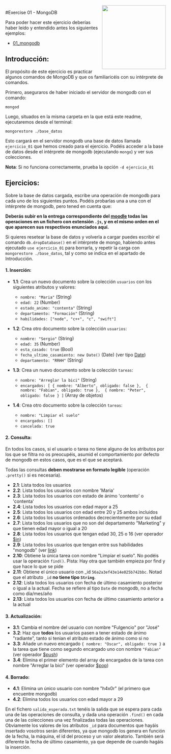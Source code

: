 <img src="http://blog.findemor.es/wp-content/uploads/2015/06/mongodb.png" align="right" height="200px" />

#Exercise 01 - MongoDB

Para poder hacer este ejercicio deberías haber leído y entendido antes los siguientes ejemplos:

* [01_mongodb](https://github.com/albertsgrc/jedi-mean-course/blob/master/Examples/01_mongodb) 

## Introducción:

El propósito de este ejercicio es practicar algunos comandos de MongoDB y que os familiaricéis con su intérprete de comandos.

Primero, aseguraros de haber iniciado el servidor de mongodb con el comando:

    mongod

Luego, situados en la misma carpeta en la que está este readme, ejecutaremos desde el terminal:

    mongorestore ./base_datos

Esto cargará en el servidor mongodb una base de datos llamada `ejercicio_01` que hemos creado para el ejercicio.
Podéis acceder a la base de datos desde el intérprete de mongodb (ejecutando `mongo`) y ver sus colecciones.

**Nota**: Si no funciona correctamente, prueba la opción `-d ejercicio_01`

## Ejercicios:

Sobre la base de datos cargada, escribe una operación de mongodb para cada uno de los siguientes puntos.
Podéis probarlas una a una con el intérprete de mongodb, pero tened en cuenta que:

**Deberás subir en la entrega correspondiente del [moodle]() todas las operaciones en un fichero con extensión `.js`, y en el mismo orden en el que aparecen sus respectivos enunciados aquí.**

Si quieres resetear la base de datos y volverla a cargar puedes escribir el comando `db.dropDatabase()`
en el intérprete de mongo, habiendo antes ejecutado `use ejercicio_01` para borrarla, y repetir la carga
con `mongorestore ./base_datos`, tal y como se indica en el apartado de Introducción.

#### 1. Inserción:

- **1.1**: Crea un nuevo documento sobre la colección `usuarios` con los siguientes atributos y valores:
    * `nombre: "Maria"` (String)
    * `edad: 22` (Number)
    * `estado_animo: "contenta"` (String) 
    * `departamento: "Formación"` (String)
    * `habilidades: ["node", "c++", "c", "swift"]`

- **1.2**: Crea otro documento sobre la colección `usuarios`:
    * `nombre: "Sergio"` (String)
    * `edad: 35` (Number)
    * `esta_casado: true` (Bool)
    * `fecha_ultimo_casamiento: new Date()` (Date) (ver tipo [Date](https://docs.mongodb.org/manual/reference/method/Date/))
    * `departamento: "RRHH"` (String)

- **1.3**: Crea un nuevo documento sobre la colección `tareas`:
    * `nombre: "Arreglar la bici"` (String)
    * `encargados: [
         { nombre: "Alberto", obligado: false }, 
         { nombre: "Fabian", obligado: true }, 
         { nombre: "Peter", obligado: false }
       ]` (Array de objetos)

- **1.4**: Crea otro documento sobre la colección `tareas`:
    * `nombre: "Limpiar el suelo"`
    * `encargados: []`
    * `cancelada: true`

#### 2. Consulta:

En todos los casos, si el usuario o tarea no tiene alguno de los atributos por los que se filtra no os preocupéis, asumid el comportamiento por defecto de mongodb en estos casos, que es el que se aceptará. 

Todas las consultas **deben mostrarse en formato legible** (operación `.pretty()` si es necesaria).

- **2.1**: Lista todos los usuarios
- **2.2**: Lista todos los usuarios con nombre 'Maria'
- **2.3**: Lista todos los usuarios con estado de ánimo 'contento' o 'contenta'
- **2.4**: Lista todos los usuarios con edad mayor a 25
- **2.5**: Lista todos los usuarios con edad entre 20 y 25 ambos incluidos
- **2.6**: Lista todos los usuarios ordenados decrecientemente por su edad 
- **2.7**: Lista todos los usuarios que no son del departamento "Marketing" y que tienen edad mayor o igual a 20
- **2.8**: Lista todos los usuarios que tengan edad 30, 25 o 16 (ver operador [$in](https://docs.mongodb.org/v3.0/reference/operator/query/in/))
- **2.9**: Lista todos los usuarios que tengan entre sus habilidades "mongodb" (ver [link](http://stackoverflow.com/questions/5366687/how-to-check-if-an-array-field-contains-a-unique-value-or-another-array-in-mongo))
- **2.10**: Obtiene la única tarea con nombre "Limpiar el suelo". No podéis usar la operación `find()`. Pista: Hay otra que también empieza por find y que hace lo que se pide
- **2.11**: Obtiene el único usuario con _id `56a2a3ef43e14e025b742bbc`. Notad que el atributo `_id` **no tiene tipo `String`**.
- **2.12**: Lista todos los usuarios con fecha de último casamiento posterior o igual a la actual. Fecha se refiere al tipo `Date` de mongodb, no a fecha como día/mes/año
- **2.13**: Lista todos los usuarios con fecha de último casamiento anterior a la actual

#### 3. Actualización:

- **3.1**: Cambia el nombre del usuario con nombre "Fulgencio" por "José"
- **3.2**: Haz que **todos** los usuarios pasen a tener estado de ánimo "radiante", tanto si tenian el atributo estado de ánimo como si no
- **3.3**: Añade un nuevo encargado `{ nombre: "Oscar", obligado: true }` a la tarea que tiene como segundo encargado uno con nombre `"Fabian"` (ver operador [$push](https://docs.mongodb.org/manual/reference/operator/update/push/))
- **3.4**: Elimina el primer elemento del array de encargados de la tarea con nombre "Arreglar la bici" (ver operador [$pop](https://docs.mongodb.org/manual/reference/operator/update/pop/))

#### 4. Borrado:

- **4.1**: Elimina un único usuario con nombre "h4x0r" (el primero que encuentre mongodb)
- **4.2**: Elimina todos los usuarios con edad mayor a 29

En el fichero `salida_esperada.txt` tenéis la salida que se espera para cada una de las operaciones de consulta, y dada una operación `.find()` en cada una de las colecciones una vez finalizadas todas las operaciones. Obviamente los valores de los atributos `_id` para documentos que hayáis insertado vosotros serán diferentes, ya que mongodb los genera en función de la fecha, la máquina, el id del proceso y un valor aleatorio. También será diferente la fecha de último casamiento, ya que depende de cuando hagáis la inserción.